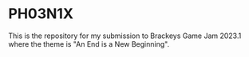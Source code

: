 # PH03N1X
This is the repository for my submission to Brackeys Game Jam 2023.1 where the theme is "An End is a New Beginning".

